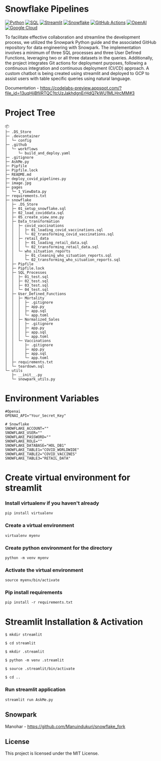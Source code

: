 # Snowflake Pipelines

[![Python](https://img.shields.io/badge/Python-FFD43B?style=for-the-badge&logo=python&logoColor=blue)](https://www.python.org/)
[![SQL](https://img.shields.io/badge/sql-black.svg?style=for-the-badge&logo=mysql&logoColor=white)](https://www.mysql.com)
[![Streamlit](https://img.shields.io/badge/Streamlit-FF4B4B?style=for-the-badge&logo=Streamlit&logoColor=white)](https://streamlit.io/)
[![Snowflake](https://img.shields.io/badge/snowflake-%234285F4?style=for-the-badge&logo=snowflake&link=https%3A%2F%2Fwww.snowflake.com%2Fen%2F%3F_ga%3D2.41504805.669293969.1706151075-1146686108.1701841103%26_gac%3D1.160808527.1706151104.Cj0KCQiAh8OtBhCQARIsAIkWb68j5NxT6lqmHVbaGdzQYNSz7U0cfRCs-STjxZtgPcZEV-2Vs2-j8HMaAqPsEALw_wcB&logoColor=white)](https://www.snowflake.com/en/?_ga=2.41504805.669293969.1706151075-1146686108.1701841103&_gac=1.160808527.1706151104.Cj0KCQiAh8OtBhCQARIsAIkWb68j5NxT6lqmHVbaGdzQYNSz7U0cfRCs-STjxZtgPcZEV-2Vs2-j8HMaAqPsEALw_wcB)
[![GitHub Actions](https://img.shields.io/badge/Github%20Actions-282a2e?style=for-the-badge&logo=githubactions&logoColor=367cfe)](https://github.com/features/actions)
[![OpenAI](https://img.shields.io/badge/OpenAI-%23412991?style=for-the-badge&logo=OpenAI&logoColor=%23412991&color=red)](https://platform.openai.com/docs/api-reference/introduction)
[![Google Cloud](https://img.shields.io/badge/Google_Cloud-%234285F4.svg?style=for-the-badge&logo=google-cloud&logoColor=white)](https://cloud.google.com)

 To facilitate effective collaboration and streamline the development process, we utilized the Snowpark Python guide and the associated GitHub repository for data engineering with Snowpark. The implementation involves a minimum of three SQL processes and three User Defined Functions, leveraging two or all three datasets in the queries. Additionally, the project integrates Git actions for deployment purposes, following a continuous integration and continuous deployment (CI/CD) approach. A custom chatbot is being created using streamlit and deployed to GCP to assist users with table specific queries using natural language.

Documentation - https://codelabs-preview.appspot.com/?file_id=13uqHijBfilRTQC1tcUzJakhdgnErHdQ7kWU1MLHrcMM#3

# Project Tree

```
📦 
├─ .DS_Store
├─ .devcontainer
│  └─ config
├─ .github
│  └─ workflows
│     └─ build_and_deploy.yaml
├─ .gitignore
├─ AskMe.py
├─ Pipfile
├─ Pipfile.lock
├─ README.md
├─ deploy_covid_pipelines.py
├─ image.jpg
├─ pages
│  └─ 1_ViewData.py
├─ requirements.txt
├─ snowflake
│  ├─ .DS_Store
│  ├─ 01_setup_snowflake.sql
│  ├─ 02_load_coviddata.sql
│  ├─ 05_create_view_one.py
│  ├─ Data_transformation
│  │  ├─ covid_vaccinations
│  │  │  ├─ 01_loading_covid_vaccinations.sql
│  │  │  └─ 02_transforming_covid_vaccinations.sql
│  │  ├─ retail_data
│  │  │  ├─ 01_loading_retail_data.sql
│  │  │  └─ 02_transforming_retail_data.sql
│  │  └─ who_situation_reports
│  │     ├─ 01_cleaning_who_situation_reports.sql
│  │     └─ 02_transforming_who_situation_reports.sql
│  ├─ Pipfile
│  ├─ Pipfile.lock
│  ├─ SQL_Processes
│  │  ├─ 01_test.sql
│  │  ├─ 02_test.sql
│  │  ├─ 03_test.sql
│  │  └─ 04_test.sql
│  ├─ User_Defined_Functions
│  │  ├─ Mortality
│  │  │  ├─ .gitignore
│  │  │  ├─ app.py
│  │  │  ├─ app.sql
│  │  │  └─ app.toml
│  │  ├─ Normalized_Sales
│  │  │  ├─ .gitignore
│  │  │  ├─ app.py
│  │  │  ├─ app.sql
│  │  │  └─ app.toml
│  │  └─ Vaccinations
│  │     ├─ .gitignore
│  │     ├─ app.py
│  │     ├─ app.sql
│  │     └─ app.toml
│  ├─ requirements.txt
│  └─ teardown.sql
└─ utils
   ├─ __init__.py
   └─ snowpark_utils.py
```

# Environment Variables
```
#Openai
OPENAI_API="Your_Secret_Key"

# Snowflake 
SNOWFLAKE_ACCOUNT=""
SNOWFLAKE_USER=""
SNOWFLAKE_PASSWORD=""
SNOWFLAKE_ROLE=""
SNOWFLAKE_DATABASE="HOL_DB1"
SNOWFLAKE_TABLE1="COVID_WORLDWIDE"
SNOWFLAKE_TABLE2="COVID_VACCINES"
SNOWFLAKE_TABLE3="RETAIL_DATA"
```

# Create virtual environment for streamlit

### Install virtualenv if you haven't already
```
pip install virtualenv
```

### Create a virtual environment
```
virtualenv myenv
```

### Create python environment for the directory
```
python -m venv myenv
```

### Activate the virtual environment
```
source myenv/bin/activate
```

### Pip install requirements
```
pip install -r requirements.txt
```

# Streamlit Installation & Activation

```
$ mkdir streamlit

$ cd streamlit 

$ mkdir .streamlit

$ python -m venv .streamlit 

$ source .streamlit/bin/activate

$ cd ..
```

### Run streamlit application
```
streamlit run AskMe.py
```

## Snowpark
Manohar - https://github.com/Manuindukuri/snowflake_fork


## License
This project is licensed under the MIT License.
